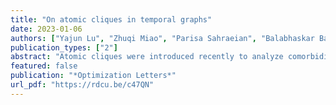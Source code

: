 ```yaml
---
title: "On atomic cliques in temporal graphs"
date: 2023-01-06
authors: ["Yajun Lu", "Zhuqi Miao", "Parisa Sahraeian", "Balabhaskar Balasundaram"]
publication_types: ["2"]
abstract: "Atomic cliques were introduced recently to analyze comorbidity graphs that vary over time. We consider the atomic counterpart of the classical maximum clique problem in this paper. Our main contribution is a polynomial-time algorithm that transforms the maximum atomic clique problem to the maximum clique problem on an auxiliary graph. We report results from our computational studies that demonstrate the effectiveness of this transformation in solving the maximum atomic clique problem in comparison to direct integer programming based approaches."
featured: false
publication: "*Optimization Letters*"
url_pdf: "https://rdcu.be/c47QN"
---
```

